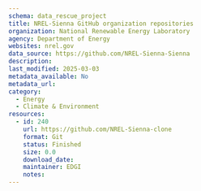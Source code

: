 ```yaml
---
schema: data_rescue_project 
title: NREL-Sienna GitHub organization repositories
organization: National Renewable Energy Laboratory
agency: Department of Energy
websites: nrel.gov
data_source: https://github.com/NREL-Sienna-Sienna
description: 
last_modified: 2025-03-03
metadata_available: No
metadata_url: 
category:
  - Energy 
  - Climate & Environment 
resources:
  - id: 240
    url: https://github.com/NREL-Sienna-clone
    format: Git
    status: Finished
    size: 0.0
    download_date: 
    maintainer: EDGI
    notes: 
---
```

